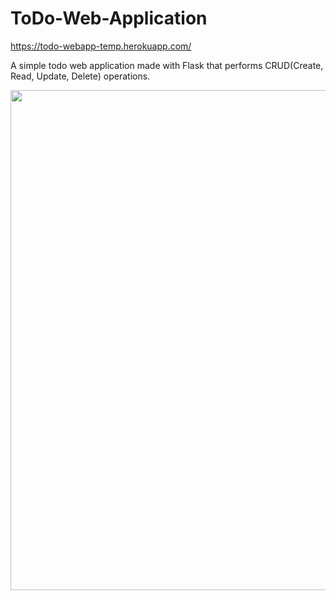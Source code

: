 # ToDo-Web-Application
https://todo-webapp-temp.herokuapp.com/

A simple todo web application made with Flask that performs CRUD(Create, Read, Update, Delete) operations.

<img src="https://user-images.githubusercontent.com/55359898/209989307-545e723d-ced7-4ebc-b9f5-c4a3200cff89.png" width="800">
